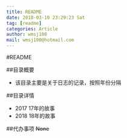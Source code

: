 ```yaml
---
title: README
date: 2018-03-10 23:29:23 Sat
tag: [readme]
categories: Article
author: wmsj100
mail: wmsj100@hotmail.com
---
```


#README

##目录概要
- 该目录主要是关于日志的记录，按照年份分隔

##目录详情
- 2017 17年的故事
- 2018 18年的故事

##代办事项
~~None~~
